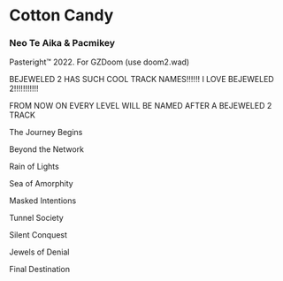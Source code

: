 # Cotton Candy
### **Neo Te Aika & Pacmikey**
Pasteright™ 2022. For GZDoom (use doom2.wad)

BEJEWELED 2 HAS SUCH COOL TRACK NAMES!!!!!! I LOVE BEJEWELED 2!!!!!!!!!!!

FROM NOW ON EVERY LEVEL WILL BE NAMED AFTER A BEJEWELED 2 TRACK

The Journey Begins

Beyond the Network

Rain of Lights

Sea of Amorphity

Masked Intentions

Tunnel Society

Silent Conquest

Jewels of Denial

Final Destination
